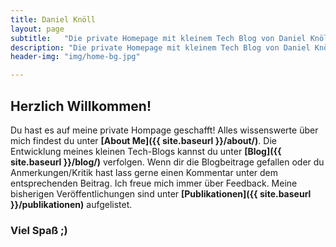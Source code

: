 ```yaml
---
title: Daniel Knöll
layout: page
subtitle:   "Die private Homepage mit kleinem Tech Blog von Daniel Knöll"
description: "Die private Homepage mit kleinem Tech Blog von Daniel Knöll. Hier findest du neben technischen Blogbeiträgen auch den  Lebenslauf und meine  Veröffentlichungen."
header-img: "img/home-bg.jpg"

---
```


## Herzlich Willkommen!
Du hast es auf meine private Hompage geschafft! Alles wissenswerte über mich findest du unter 
**[About Me]({{ site.baseurl }}/about/)**. Die Entwicklung meines kleinen Tech-Blogs kannst du unter 
**[Blog]({{ site.baseurl }}/blog/)** verfolgen. Wenn dir die Blogbeitrage gefallen oder du Anmerkungen/Kritik 
hast lass gerne einen Kommentar unter dem entsprechenden Beitrag. Ich freue mich immer über Feedback. Meine bisherigen Veröffentlichungen sind unter 
**[Publikationen]({{ site.baseurl }}/publikationen)** aufgelistet.

### Viel Spaß ;)